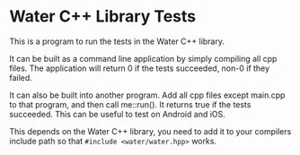 # Water C++ Library Tests

This is a program to run the tests in the Water C++ library.

It can be built as a command line application by simply compiling all cpp files.
The application will return 0 if the tests succeeded, non-0 if they failed.

It can also be built into another program. Add all cpp files except main.cpp to
that program, and then call me::run(). It returns true if the tests succeeded.
This can be useful to test on Android and iOS.

This depends on the Water C++ library, you need to add it to your compilers
include path so that `#include <water/water.hpp>` works.